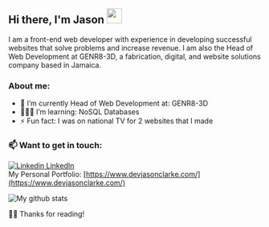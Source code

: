 ## Hi there, I'm Jason <img src="https://raw.githubusercontent.com/iampavangandhi/iampavangandhi/master/gifs/Hi.gif" width="30px">


I am a front-end web developer with experience in developing successful websites that solve problems and increase revenue. I am also the Head of Web Development at GENR8-3D, a fabrication, digital, and website solutions company based in Jamaica.<br>

### About me: 
- 🔭 I’m currently Head of Web Development at: GENR8-3D 
- 👨🏾‍💻 I’m learning: NoSQL Databases
- ⚡ Fun fact: I was on national TV for 2 websites that I made 

### 📫 Want to get in touch: 
[![Linkedin](https://i.stack.imgur.com/gVE0j.png) LinkedIn](https://www.linkedin.com/in/devjasonclarke/) <br>
My Personal Portfolio: [https://www.devjasonclarke.com/](https://www.devjasonclarke.com/)


![My github stats](https://github-readme-stats.vercel.app/api?username=devJasonClarke&show_icons=true&theme=dark)
 
🙏🏾 Thanks for reading!
